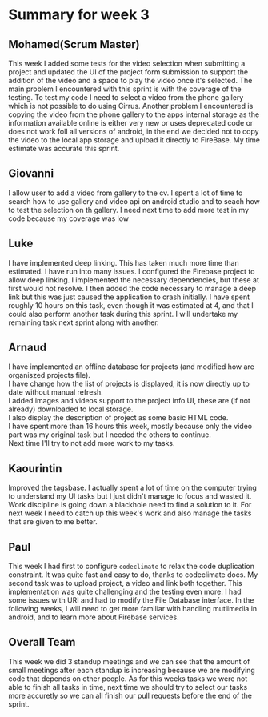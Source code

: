 # Summary for week 3

## Mohamed(Scrum Master)
This week I added some tests for the video selection when submitting a project and updated the UI of the project form submission to support the addition of the video and a space to play the video once it's selected. The main problem I encountered with this sprint is with the coverage of the testing. To test my code I need to select a video from the phone gallery which is not possible to do using Cirrus. Another problem I encountered is copying the video from the phone gallery to the apps internal storage as the information available online is either very new or uses deprecated code or does not work foll all versions of android, in the end we decided not to copy the video to the local app storage and upload it directly to FireBase. My time estimate was accurate this sprint.
## Giovanni
I allow user to add a video from gallery to the cv. I spent a lot of time to search how to use gallery and video api on android studio and to seach how to test the selection on th
gallery. I need next time to add more test in my code because my coverage was low

## Luke 
I have implemented deep linking. This has taken much more time than estimated. I have run into many issues. I configured the Firebase project to allow deep linking. I implemented the necessary dependencies, but these at first would not resolve. I then added the code necessary to manage a deep link but this was just caused the application to crash initially. I have spent roughly 10 hours on this task, even though it was estimated at 4, and that I could also perform another task during this sprint. I will undertake my remaining task next sprint along with another.

## Arnaud
I have implemented an offline database for projects (and modified how are organiszed projects file).  
I have change how the list of projects is displayed, it is now directly up to date without manual refresh.  
I added images and videos support to the project info UI, these are (if not already) downloaded to local storage.  
I also display the description of project as some basic HTML code.  
I have spent more than 16 hours this week, mostly because only the video part was my original task but I needed the others to continue.  
Next time I'll try to not add more work to my tasks.

## Kaourintin 
Improved the tagsbase. I actually spent a lot of time on the computer trying to understand my UI tasks but I just didn't manage to focus and wasted it. Work discipline is going down a blackhole need to find a solution to it. For next week I need to catch up this week's work and also manage the tasks that are given to me better. 

## Paul
This week I had first to configure `codeclimate` to relax the code duplication constraint. It was quite fast and easy to do, thanks to codeclimate docs.
My second task was to upload project, a video and link both together. This implementation was quite challenging and the testing even more. I had some issues with URI and had to modify the File Database interface.
In the following weeks, I will need to get more familiar with handling mutlimedia in android, and to learn more about Firebase services.

## Overall Team
This week we did 3 standup meetings and we can see that the amount of small meetings after each standup is increasing because we are modifying code that depends on other people. As for this weeks tasks we were not able to finish all tasks in time, next time we should try to select our tasks more accuretly so we can all finish our pull requests before the end of the sprint.

